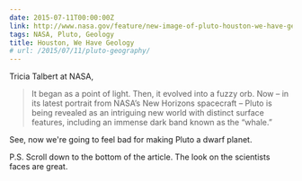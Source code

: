 ```yaml
---
date: 2015-07-11T00:00:00Z
link: http://www.nasa.gov/feature/new-image-of-pluto-houston-we-have-geology
tags: NASA, Pluto, Geology
title: Houston, We Have Geology
# url: /2015/07/11/pluto-geography/
---
```


Tricia Talbert at NASA,

> It began as a point of light. Then, it evolved into a fuzzy orb. Now – in its latest portrait from NASA’s New Horizons spacecraft – Pluto is being revealed as an intriguing new world with distinct surface features, including an immense dark band known as the “whale.”

See, now we're going to feel bad for making Pluto a dwarf planet.

P.S. Scroll down to the bottom of the article. The look on the scientists faces are great.
